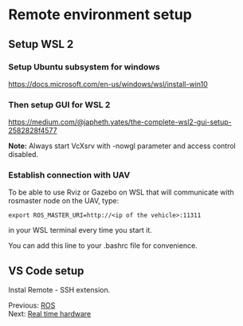 # Remote environment setup

## Setup WSL 2
### Setup Ubuntu subsystem for windows
https://docs.microsoft.com/en-us/windows/wsl/install-win10

### Then setup GUI for WSL 2
https://medium.com/@japheth.yates/the-complete-wsl2-gui-setup-2582828f4577

**Note:** Always start VcXsrv with -nowgl parameter and access control disabled.

### Establish connection with UAV
To be able to use Rviz or Gazebo on WSL that will communicate with rosmaster node on the UAV, type:
```
export ROS_MASTER_URI=http://<ip of the vehicle>:11311
```
in your WSL terminal every time you start it. </br>

You can add this line to your .bashrc file for convenience.

## VS Code setup
Instal Remote - SSH extension.

Previous: [ROS](https://github.com/Tai-Min/Statek-UAV/blob/master/instructions/03_ros.md)</br>
Next: [Real time hardware](https://github.com/Tai-Min/Statek-UAV/blob/master/instructions/05_rt_hardware_preparation.md)
